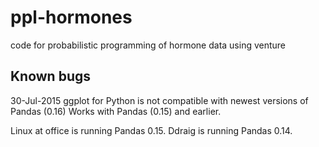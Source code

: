 # ppl-hormones
code for probabilistic programming of hormone data using venture

## Known bugs
30-Jul-2015
ggplot for Python is not compatible with newest versions of Pandas (0.16)
Works with Pandas (0.15) and earlier.

Linux at office is running Pandas 0.15.
Ddraig is running Pandas 0.14.


